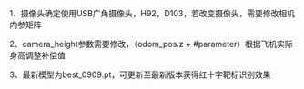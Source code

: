 1、摄像头确定使用USB广角摄像头，H92，D103，若改变摄像头，需要修改相机内参矩阵

2、camera_height参数需要修改，（odom_pos.z + #parameter）根据飞机实际身高调整补偿值

3、最新模型为best_0909.pt，可更新至最新版本获得红十字靶标识别效果
